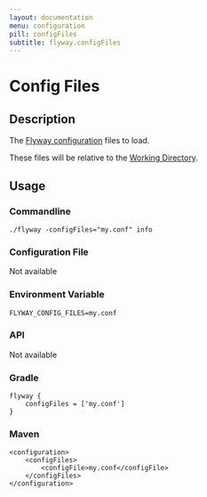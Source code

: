 ```yaml
---
layout: documentation
menu: configuration
pill: configFiles
subtitle: flyway.configFiles
---
```


# Config Files

## Description
The [Flyway configuration](/documentation/configuration/configFiles) files to load.

These files will be relative to the [Working Directory](/documentation/configuration/parameters/workingDirectory).

## Usage

### Commandline
```
./flyway -configFiles="my.conf" info
```

### Configuration File
Not available

### Environment Variable
```
FLYWAY_CONFIG_FILES=my.conf
```

### API
Not available

### Gradle
```
flyway {
    configFiles = ['my.conf']
}
```

### Maven
```
<configuration>
    <configFiles>
        <configFile>my.conf</configFile>
    </configFiles>
</configuration>
```